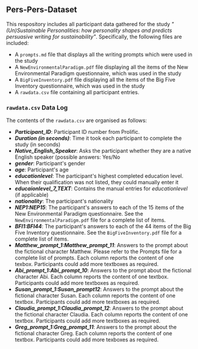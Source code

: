 ## Pers-Pers-Dataset
This respository includes all participant data gathered for the study *"(Un)Sustainable Personalities: how personality shapes and predicts persuasive writing for sustainability"*. Specifically, the following files are included:

* A `prompts.md` file that displays all the writing prompts which were used in the study
* A `NewEnvironmentalParadigm.pdf` file displaying all the items of the New Environmental Paradigm questionnaire, which was used in the study
* A `BigFiveInventory.pdf` file displaying all the items of the Big Five Inventory questionnaire, which was used in the study
* A `rawdata.csv` file containing all participant entries.
  
### `rawdata.csv` Data Log
The contents of the `rawdata.csv` are organised as follows:

* ***Participant_ID***: Participant ID number from Prolific.
* ***Duration (in seconds)***: Time it took each participant to complete the study (in seconds)
* ***Native_English_Speaker***: Asks the participant whether they are a native English speaker (possible answers: Yes/No
* ***gender***: Participant's gender
* ***age***: Participant's age
* ***educationlevel***: The participant's highest completed education level. When their qualification was not listed, they could manually enter it
* ***educaionlevel_7_TEXT***: Contains the manual entries for *educationlevel* (if applicable)
* ***nationality***: The participant's nationality
* ***NEP1:NEP15***: The participant's answers to each of the 15 items of the New Environmental Paradigm questionnaire. See the `NewEnvironmentalParadigm.pdf` file for a complete list of items.
* ***BFI1:BFI44***: The participant's answers to each of the 44 items of the Big Five Inventory questionnaire. See the `BigFiveInventory.pdf` file for a complete list of items.
* ***Matthew_prompt_1:Matthew_prompt_11***: Answers to the prompt about the fictional character Matthew. Please refer to the Prompts file for a complete list of prompts. Each column reports the content of one texbox. Participants could add more textboxes as required.
* ***Abi_prompt_1:Abi_prompt_10***: Answers to the prompt about the fictional character Abi. Each column reports the content of one textbox. Participants could add more textboxes as required.
* ***Susan_prompt_1:Susan_prompt12***: Answers to the prompt about the fictional character Susan. Each column reports the content of one textbox. Participants could add more textboxes as required.
* ***Claudia_prompt_1:Claudia_prompt_12***: Answers to the prompt about the fictional character Claudia. Each column reports the content of one textbox. Participants could add more textboxes as required.
* ***Greg_prompt_1:Greg_prompt_11***: Answers to the prompt about the fictional character Greg. Each column reports the content of one textbox. Participants could add more texboxes as required.
